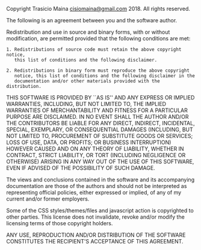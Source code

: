  Copyright Trasicio Maina <cisiomaina@gmail.com> 2018.
 All rights reserved.

 The following is an agreement between you and the software author.
 
 Redistribution and use in source and binary forms, with or without
 modification, are permitted provided that the following conditions are met:

    1. Redistributions of source code must retain the above copyright notice,
       this list of conditions and the following disclaimer.

    2. Redistributions in binary form must reproduce the above copyright
       notice, this list of conditions and the following disclaimer in the
       documentation and/or other materials provided with the distribution.

 THIS SOFTWARE IS PROVIDED BY ``AS IS'' AND ANY EXPRESS OR
 IMPLIED WARRANTIES, INCLUDING, BUT NOT LIMITED TO, THE IMPLIED WARRANTIES OF
 MERCHANTABILITY AND FITNESS FOR A PARTICULAR PURPOSE ARE DISCLAIMED. IN NO
 EVENT SHALL THE AUTHOR AND/OR THE CONTRIBUTORS BE LIABLE FOR ANY DIRECT, INDIRECT,
 INCIDENTAL, SPECIAL, EXEMPLARY, OR CONSEQUENTIAL DAMAGES (INCLUDING, BUT NOT
 LIMITED TO, PROCUREMENT OF SUBSTITUTE GOODS OR SERVICES; LOSS OF USE, DATA,
 OR PROFITS; OR BUSINESS INTERRUPTION) HOWEVER CAUSED AND ON ANY THEORY OF
 LIABILITY, WHETHER IN CONTRACT, STRICT LIABILITY, OR TORT (INCLUDING
 NEGLIGENCE OR OTHERWISE) ARISING IN ANY WAY OUT OF THE USE OF THIS SOFTWARE,
 EVEN IF ADVISED OF THE POSSIBILITY OF SUCH DAMAGE.

 The views and conclusions contained in the software and its accompanying documentation are
 those of the authors and should not be interpreted as representing official policies, either expressed
 or implied, of any of my current and/or former employers.

 Some of the CSS styles/themes/files and javascript action is copyrighted to other parties. This license
 does not invalidate, revoke and/or modify the licensing terms of those copyright holders.
 
 ANY USE, REPRODUCTION AND/OR DISTRIBUTION OF THE SOFTWARE CONSTITUTES THE RECIPIENT'S
 ACCEPTANCE OF THIS AGREEMENT.
 
